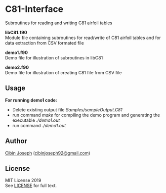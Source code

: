 # C81-Interface
Subroutines for reading and writing C81 airfoil tables

**libC81.f90**  
Module file containing subroutines for read/write of C81 airfoil tables and for data extraction from CSV formated file

**demo1.f90**  
Demo file for illustration of subroutines in libC81

**demo2.f90**  
Demo file for illustration of creating C81 file from CSV file

## Usage
**For running demo1 code:**
- Delete existing output file _Samples/sampleOutput.C81_
- run command _make_ for compiling the demo program and generating the executable _./demo1.out_
- run command _./demo1.out_

## Author
[Cibin Joseph](https://github.com/cibinjoseph) (cibinjoseph92@gmail.com)

## License
MIT License 2019  
See [LICENSE](LICENSE) for full text.
